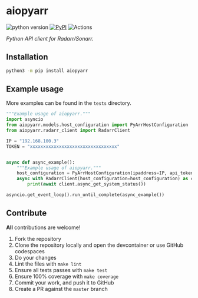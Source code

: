 # aiopyarr

![python version](https://img.shields.io/badge/Python-3.8=><=3.10-blue.svg)
[![PyPI](https://img.shields.io/pypi/v/aiopyarr)](https://pypi.org/project/aiopyarr)
![Actions](https://github.com/tkdrob/aiopyarr/workflows/Actions/badge.svg?branch=master)

_Python API client for Radarr/Sonarr._

## Installation

```bash
python3 -m pip install aiopyarr
```

## Example usage

More examples can be found in the `tests` directory.

```python
"""Example usage of aiopyarr."""
import asyncio
from aiopyarr.models.host_configuration import PyArrHostConfiguration
from aiopyarr.radarr_client import RadarrClient

IP = "192.168.100.3"
TOKEN = "xxxxxxxxxxxxxxxxxxxxxxxxxxxxxxxxx"


async def async_example():
    """Example usage of aiopyarr."""
    host_configuration = PyArrHostConfiguration(ipaddress=IP, api_token=TOKEN)
    async with RadarrClient(host_configuration=host_configuration) as client:
        print(await client.async_get_system_status())

asyncio.get_event_loop().run_until_complete(async_example())
```

## Contribute

**All** contributions are welcome!

1. Fork the repository
2. Clone the repository locally and open the devcontainer or use GitHub codespaces
3. Do your changes
4. Lint the files with `make lint`
5. Ensure all tests passes with `make test`
6. Ensure 100% coverage with `make coverage`
7. Commit your work, and push it to GitHub
8. Create a PR against the `master` branch